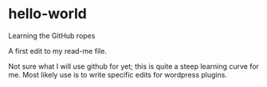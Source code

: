 # hello-world
Learning the GitHub ropes

A first edit to my read-me file.

Not sure what I will use github for yet; this is quite a steep learning curve for me.  Most likely use is to write specific edits for wordpress plugins.
